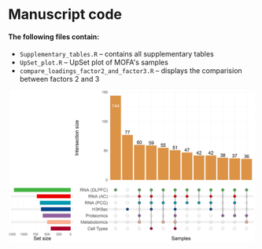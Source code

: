 # **Manuscript code**

#### The following files contain:
- `Supplementary_tables.R` – contains all supplementary tables
- `UpSet_plot.R` – UpSet plot of  MOFA's samples
- `compare_loadings_factor2_and_factor3.R` – displays the comparision between factors 2 and 3

<p align="center">
  <img src="6.Manuscript_code.jpg" alt="Image" width="500"/>
</p>



